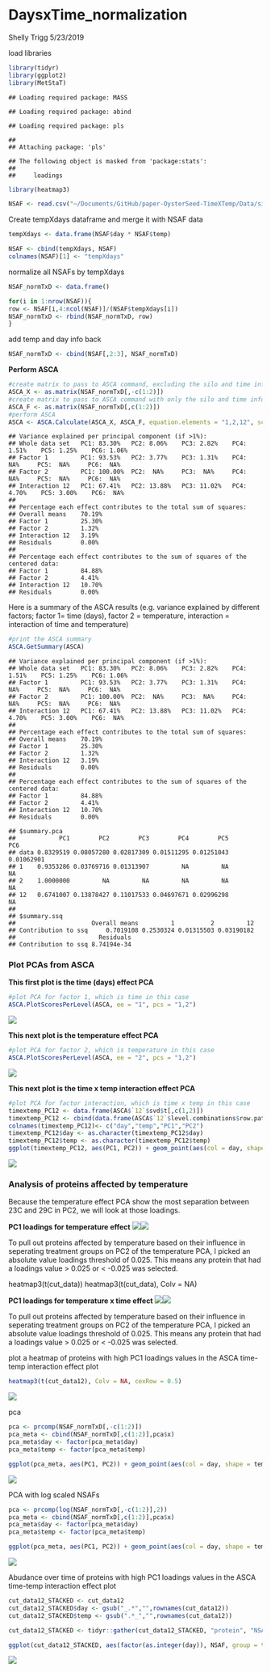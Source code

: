DaysxTime\_normalization
================
Shelly Trigg
5/23/2019

load libraries

``` r
library(tidyr)
library(ggplot2)
library(MetStaT)
```

    ## Loading required package: MASS

    ## Loading required package: abind

    ## Loading required package: pls

    ## 
    ## Attaching package: 'pls'

    ## The following object is masked from 'package:stats':
    ## 
    ##     loadings

``` r
library(heatmap3)
```

``` r
NSAF <- read.csv("~/Documents/GitHub/paper-OysterSeed-TimeXTemp/Data/silo3and9_nozerovals_NSAF_AVGs.csv", stringsAsFactors = FALSE)
```

Create tempXdays dataframe and merge it with NSAF data

``` r
tempXdays <- data.frame(NSAF$day * NSAF$temp)

NSAF <- cbind(tempXdays, NSAF)
colnames(NSAF)[1] <- "tempXdays"
```

normalize all NSAFs by tempXdays

``` r
NSAF_normTxD <- data.frame()

for(i in 1:nrow(NSAF)){
row <- NSAF[i,4:ncol(NSAF)]/(NSAF$tempXdays[i])
NSAF_normTxD <- rbind(NSAF_normTxD, row)
}
```

add temp and day info back

``` r
NSAF_normTxD <- cbind(NSAF[,2:3], NSAF_normTxD)
```

**Perform ASCA**

``` r
#create matrix to pass to ASCA command, excluding the silo and time info
ASCA_X <- as.matrix(NSAF_normTxD[,-c(1:2)])
#create matrix to pass to ASCA command with only the silo and time info
ASCA_F <- as.matrix(NSAF_normTxD[,c(1:2)])
#perform ASCA
ASCA <- ASCA.Calculate(ASCA_X, ASCA_F, equation.elements = "1,2,12", scaling = FALSE)
```

    ## Variance explained per principal component (if >1%):
    ## Whole data set   PC1: 83.30%   PC2: 8.06%    PC3: 2.82%    PC4: 1.51%    PC5: 1.25%    PC6: 1.06%    
    ## Factor 1         PC1: 93.53%   PC2: 3.77%    PC3: 1.31%    PC4:  NA%     PC5:  NA%     PC6:  NA%     
    ## Factor 2         PC1: 100.00%  PC2:  NA%     PC3:  NA%     PC4:  NA%     PC5:  NA%     PC6:  NA%     
    ## Interaction 12   PC1: 67.41%   PC2: 13.88%   PC3: 11.02%   PC4: 4.70%    PC5: 3.00%    PC6:  NA%     
    ## 
    ## Percentage each effect contributes to the total sum of squares:
    ## Overall means    70.19%
    ## Factor 1         25.30%
    ## Factor 2         1.32%
    ## Interaction 12   3.19%
    ## Residuals        0.00%
    ## 
    ## Percentage each effect contributes to the sum of squares of the centered data:
    ## Factor 1         84.88%
    ## Factor 2         4.41%
    ## Interaction 12   10.70%
    ## Residuals        0.00%

Here is a summary of the ASCA results (e.g. variance explained by different factors; factor 1= time (days), factor 2 = temperature, interaction = interaction of time and temperature)

``` r
#print the ASCA summary
ASCA.GetSummary(ASCA)
```

    ## Variance explained per principal component (if >1%):
    ## Whole data set   PC1: 83.30%   PC2: 8.06%    PC3: 2.82%    PC4: 1.51%    PC5: 1.25%    PC6: 1.06%    
    ## Factor 1         PC1: 93.53%   PC2: 3.77%    PC3: 1.31%    PC4:  NA%     PC5:  NA%     PC6:  NA%     
    ## Factor 2         PC1: 100.00%  PC2:  NA%     PC3:  NA%     PC4:  NA%     PC5:  NA%     PC6:  NA%     
    ## Interaction 12   PC1: 67.41%   PC2: 13.88%   PC3: 11.02%   PC4: 4.70%    PC5: 3.00%    PC6:  NA%     
    ## 
    ## Percentage each effect contributes to the total sum of squares:
    ## Overall means    70.19%
    ## Factor 1         25.30%
    ## Factor 2         1.32%
    ## Interaction 12   3.19%
    ## Residuals        0.00%
    ## 
    ## Percentage each effect contributes to the sum of squares of the centered data:
    ## Factor 1         84.88%
    ## Factor 2         4.41%
    ## Interaction 12   10.70%
    ## Residuals        0.00%

    ## $summary.pca
    ##            PC1        PC2        PC3        PC4        PC5        PC6
    ## data 0.8329519 0.08057280 0.02817309 0.01511295 0.01251043 0.01062901
    ## 1    0.9353286 0.03769716 0.01313907         NA         NA         NA
    ## 2    1.0000000         NA         NA         NA         NA         NA
    ## 12   0.6741007 0.13878427 0.11017533 0.04697671 0.02996298         NA
    ## 
    ## $summary.ssq
    ##                     Overall means         1          2         12
    ## Contribution to ssq     0.7019108 0.2530324 0.01315503 0.03190182
    ##                       Residuals
    ## Contribution to ssq 8.74194e-34

### Plot PCAs from ASCA

**This first plot is the time (days) effect PCA**

``` r
#plot PCA for factor 1, which is time in this case
ASCA.PlotScoresPerLevel(ASCA, ee = "1", pcs = "1,2")
```

![](DaysXTime_normalization_files/figure-markdown_github/avgNSAF_PCA_timeEffect_plot-1.png)

**This next plot is the temperature effect PCA**

``` r
#plot PCA for factor 2, which is temperature in this case
ASCA.PlotScoresPerLevel(ASCA, ee = "2", pcs = "1,2")
```

![](DaysXTime_normalization_files/figure-markdown_github/avgNSAF_PCA_tempEffect_plot-1.png)

**This next plot is the time x temp interaction effect PCA**

``` r
#plot PCA for factor interaction, which is time x temp in this case
timextemp_PC12 <- data.frame(ASCA$`12`$svd$t[,c(1,2)])
timextemp_PC12 <- cbind(data.frame(ASCA$`12`$level.combinations$row.patterns), timextemp_PC12)
colnames(timextemp_PC12)<- c("day","temp","PC1","PC2")
timextemp_PC12$day <- as.character(timextemp_PC12$day)
timextemp_PC12$temp <- as.character(timextemp_PC12$temp)
ggplot(timextemp_PC12, aes(PC1, PC2)) + geom_point(aes(col = day, shape = temp, size = 3)) + theme_bw() + ggtitle("PC1 vs PC2 for time x temperature interaction effect") + theme(plot.title = element_text(face = "bold")) + xlab(paste("PC1"," (",formatC(ASCA$`12`$svd$var.explained[1] * 100,digits=2,format="f"),"%)", sep = "")) + ylab(paste("PC2"," (",formatC(ASCA$`12`$svd$var.explained[2] * 100,digits=2,format="f"),"%)", sep = ""))
```

![](DaysXTime_normalization_files/figure-markdown_github/avgNSAF_PCA_timeXtempEffect_plot-1.png)

### Analysis of proteins affected by temperature

Because the temperature effect PCA show the most separation between 23C and 29C in PC2, we will look at those loadings.

**PC1 loadings for temperature effect** ![](DaysXTime_normalization_files/figure-markdown_github/avgNSAF_PCA_tempEffect_PC2loadings-1.png)![](DaysXTime_normalization_files/figure-markdown_github/avgNSAF_PCA_tempEffect_PC2loadings-2.png)

To pull out proteins affected by temperature based on their influence in seperating treatment groups on PC2 of the temperature PCA, I picked an absolute value loadings threshold of 0.025. This means any protein that had a loadings value \> 0.025 or \< -0.025 was selected.

heatmap3(t(cut\_data)) heatmap3(t(cut\_data), Colv = NA)

**PC1 loadings for temperature x time effect** ![](DaysXTime_normalization_files/figure-markdown_github/avgNSAF_PCA_tempxtimeEffect_PC2loadings-1.png)![](DaysXTime_normalization_files/figure-markdown_github/avgNSAF_PCA_tempxtimeEffect_PC2loadings-2.png)

To pull out proteins affected by temperature based on their influence in seperating treatment groups on PC2 of the temperature PCA, I picked an absolute value loadings threshold of 0.025. This means any protein that had a loadings value \> 0.025 or \< -0.025 was selected.

plot a heatmap of proteins with high PC1 loadings values in the ASCA time-temp interaction effect plot

``` r
heatmap3(t(cut_data12), Colv = NA, cexRow = 0.5)
```

![](DaysXTime_normalization_files/figure-markdown_github/unnamed-chunk-10-1.png)

pca

``` r
pca <- prcomp(NSAF_normTxD[,-c(1:2)])
pca_meta <- cbind(NSAF_normTxD[,c(1:2)],pca$x)
pca_meta$day <- factor(pca_meta$day)
pca_meta$temp <- factor(pca_meta$temp)

ggplot(pca_meta, aes(PC1, PC2)) + geom_point(aes(col = day, shape = temp)) + theme_bw() + ggtitle("PCA of ADJNSAF values scaled by day*time")
```

![](DaysXTime_normalization_files/figure-markdown_github/unnamed-chunk-11-1.png)

PCA with log scaled NSAFs

``` r
pca <- prcomp(log(NSAF_normTxD[,-c(1:2)],2))
pca_meta <- cbind(NSAF_normTxD[,c(1:2)],pca$x)
pca_meta$day <- factor(pca_meta$day)
pca_meta$temp <- factor(pca_meta$temp)

ggplot(pca_meta, aes(PC1, PC2)) + geom_point(aes(col = day, shape = temp)) + theme_bw() + ggtitle("PCA of log2 ADJNSAF values scaled by day*time")
```

![](DaysXTime_normalization_files/figure-markdown_github/unnamed-chunk-12-1.png)

Abudance over time of proteins with high PC1 loadings values in the ASCA time-temp interaction effect plot

``` r
cut_data12_STACKED <- cut_data12
cut_data12_STACKED$day <- gsub("_.*","",rownames(cut_data12))
cut_data12_STACKED$temp <- gsub(".*_","",rownames(cut_data12))

cut_data12_STACKED <- tidyr::gather(cut_data12_STACKED, "protein", "NSAF", 1:44)

ggplot(cut_data12_STACKED, aes(factor(as.integer(day)), NSAF, group = temp)) + geom_point(aes(color = temp)) + geom_line(aes(color = temp)) + facet_wrap(~protein, scale = "free") + ggtitle("Abudance over time of proteins with high PC1 loadings values in the ASCA time-temp interaction effect plot")
```

![](DaysXTime_normalization_files/figure-markdown_github/unnamed-chunk-13-1.png)
